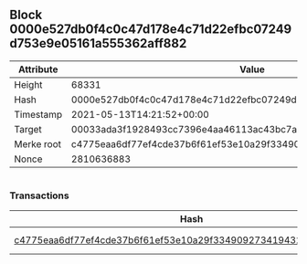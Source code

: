 ## Block 0000e527db0f4c0c47d178e4c71d22efbc07249d753e9e05161a555362aff882

Attribute | Value
--- | ---
Height | 68331
Hash | 0000e527db0f4c0c47d178e4c71d22efbc07249d753e9e05161a555362aff882
Timestamp | 2021-05-13T14:21:52+00:00
Target | 00033ada3f1928493cc7396e4aa46113ac43bc7ac52aab5d08e3934913716f64
Merke root | c4775eaa6df77ef4cde37b6f61ef53e10a29f3349092734194324bfb0419277a
Nonce | 2810636883

```

```

### Transactions

Hash | Amount
--- | ---
[c4775eaa6df77ef4cde37b6f61ef53e10a29f3349092734194324bfb0419277a](c4775eaa6df77ef4cde37b6f61ef53e10a29f3349092734194324bfb0419277a.md) | 10.00000000 SKEPTI 
